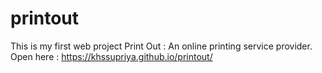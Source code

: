 # printout
This is my first web project Print Out :  An online printing service provider.
Open here : https://khssupriya.github.io/printout/
